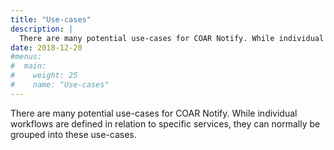```yaml
---
title: "Use-cases"
description: |
  There are many potential use-cases for COAR Notify. While individual workflows are defined in relation to specific services, they can normally be grouped into these use-cases.
date: 2018-12-20
#menus:
#  main:
#    weight: 25
#    name: "Use-cases"
---
```


There are many potential use-cases for COAR Notify. While individual workflows are defined in relation to specific services, they can normally be grouped into these use-cases.